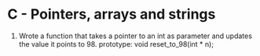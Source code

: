 # C - Pointers, arrays and strings

1. Wrote a function that takes a pointer to an int as parameter and updates the value it points to 98. prototype: void reset_to_98(int * n);
